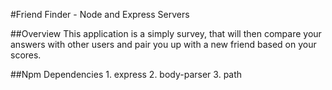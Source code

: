#Friend Finder - Node and Express Servers

##Overview
This application is a simply survey, that will then compare your answers with other users and pair you up with a new friend based on your scores. 

##Npm Dependencies
    1. express
    2. body-parser
    3. path

